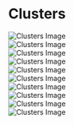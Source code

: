 # Clusters
![Clusters Image](dla_M0G0C0(32763).bmp "Clusters DLA ")  
![Clusters Image](dla_M0G1C1(92679).bmp "Clusters DLA customized")  
![Clusters Image](dla_M0G2C1(92679).bmp "Clusters DLA customized")  
![Clusters Image](dla_M0G3C1(27551).bmp "Clusters DLA customized")  
![Clusters Image](dla_M1G0C0(32763).bmp "Clusters DLA")  
![Clusters Image](dla_M2G0C0(92679).bmp "Clusters DLA")  
![Clusters Image](eden(92679).bmp "Eden clusters")  
![Clusters Image](snow_1_neighbour(359).bmp "Clusters snowflake")  
![Clusters Image](snow_2_neighbours(427).bmp "Clusters snowflake 2")  
![Clusters Image](snow_any_neighbours(427).bmp "Clusters snowflake any") 